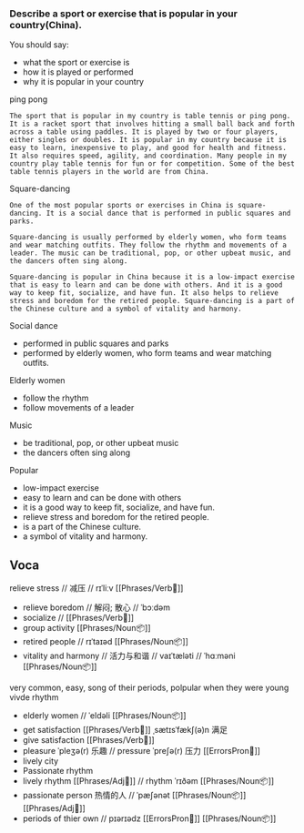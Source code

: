 
### Describe a sport or exercise that is popular in your country(China).
You should say:
- what the sport or exercise is 
- how it is played or performed
- why it is popular in your country

ping pong
```
The sport that is popular in my country is table tennis or ping pong. It is a racket sport that involves hitting a small ball back and forth across a table using paddles. It is played by two or four players, either singles or doubles. It is popular in my country because it is easy to learn, inexpensive to play, and good for health and fitness. It also requires speed, agility, and coordination. Many people in my country play table tennis for fun or for competition. Some of the best table tennis players in the world are from China.
```




Square-dancing
```
One of the most popular sports or exercises in China is square-dancing. It is a social dance that is performed in public squares and parks.

Square-dancing is usually performed by elderly women, who form teams and wear matching outfits. They follow the rhythm and movements of a leader. The music can be traditional, pop, or other upbeat music, and the dancers often sing along.

Square-dancing is popular in China because it is a low-impact exercise that is easy to learn and can be done with others. And it is a good way to keep fit, socialize, and have fun. It also helps to relieve stress and boredom for the retired people. Square-dancing is a part of the Chinese culture and a symbol of vitality and harmony.
```


Social dance
- performed in public squares and parks
- performed by elderly women, who form teams and wear matching outfits.

Elderly women
- follow the rhythm
- follow movements of a leader

Music
- be traditional, pop, or other upbeat music
- the dancers often sing along

Popular
- low-impact exercise
- easy to learn and can be done with others
- it is a good way to keep fit, socialize, and have fun.
- relieve stress and boredom for the retired people. 
- is a part of the Chinese culture.
- a symbol of vitality and harmony.


## Voca

relieve stress // 减压 // rɪˈliːv  [[Phrases/Verb🏃]] 
- relieve boredom // 解闷; 散心 // ˈbɔːdəm
- socialize // [[Phrases/Verb🏃]] 
- group activity [[Phrases/Noun📦]] 
- retired people // rɪˈtaɪəd  [[Phrases/Noun📦]] 
- vitality and harmony // 活力与和谐 // vaɪˈtæləti // ˈhɑːməni [[Phrases/Noun📦]] 

very common, easy, 
song of their periods,  polpular when they were young
vivde rhythm
- elderly women // ˈeldəli [[Phrases/Noun📦]] 
- get satisfaction [[Phrases/Verb🏃]]  ˌsætɪsˈfækʃ(ə)n 满足
- give satisfaction [[Phrases/Verb🏃]] 
- pleasure ˈpleʒə(r)  乐趣 //   pressure ˈpreʃə(r) 压力 [[ErrorsPron🙊]] 
- lively city 
- Passionate rhythm
- lively rhythm [[Phrases/Adj🎨]] // rhythm ˈrɪðəm [[Phrases/Noun📦]] 
- passionate person 热情的人 //  ˈpæʃənət [[Phrases/Noun📦]]   [[Phrases/Adj🎨]] 
- periods of thier own // pɪərɪədz  [[ErrorsPron🙊]] [[Phrases/Noun📦]] 